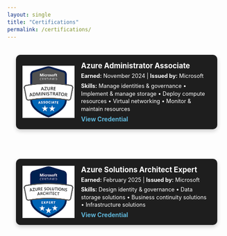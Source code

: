 ```yaml
---
layout: single
title: "Certifications"
permalink: /certifications/
---
```

<style>
    .certifications-container {
        display: flex;
        gap: 20px;
        justify-content: center;
        flex-wrap: wrap;
        padding: 20px;
    }

    .cert-card {
        display: flex;
        align-items: center;
        background: #1e1e1e;
        color: white;
        padding: 15px;
        border-radius: 10px;
        box-shadow: 0px 4px 10px rgba(0, 0, 0, 0.2);
        max-width: 480px;
    }

    .cert-badge {
        width: 120px;
        height: auto;
        margin-right: 15px;
    }

    .cert-info {
        flex: 1;
    }

    .cert-info h3 {
        margin: 0;
        font-size: 1.2em;
    }

    .cert-info p {
        margin: 5px 0;
        font-size: 0.9em;
        line-height: 1.4;
    }

    .cert-link {
        color: #5FB6D9;
        text-decoration: none;
        font-weight: bold;
    }
</style>

<div class="certifications-container">
    <div class="cert-card">
        <img src="/assets/images/az104-badge.png" alt="AZ-104 Badge" class="cert-badge">
        <div class="cert-info">
            <h3>Azure Administrator Associate</h3>
            <p><strong>Earned:</strong> November 2024 | <strong>Issued by:</strong> Microsoft</p>
            <p><strong>Skills:</strong> Manage identities & governance • Implement & manage storage • Deploy compute resources • Virtual networking • Monitor & maintain resources</p>
            <a href="https://learn.microsoft.com/api/credentials/share/en-us/StuartGleasure-0154/E26B4D82697BF84D?sharingId=84BF06797E61A7DD1" target="_blank" class="cert-link">View Credential</a>
        </div>
    </div>
<p></p>
<div class="cert-card">
        <img src="/assets/images/az305-badge.png" alt="AZ-305 Badge" class="cert-badge">
        <div class="cert-info">
            <h3>Azure Solutions Architect Expert</h3>
            <p><strong>Earned:</strong> February 2025 | <strong>Issued by:</strong> Microsoft</p>
            <p><strong>Skills:</strong> Design identity & governance • Data storage solutions • Business continuity solutions • Infrastructure solutions</p>
            <a href="https://learn.microsoft.com/api/credentials/share/en-us/StuartGleasure-0154/5B006BDA4A927A05?sharingId=84BF06797E61A7DD1" target="_blank" class="cert-link">View Credential</a>
        </div>
    </div>
</div>


<!--<div style="display: grid; grid-template-columns: repeat(2, 1fr); gap: 60px; margin: 40px 0;">

<div style="display: flex; flex-direction: column; align-items: center; text-align: left;">
    <img src="/assets/images/az104-badge.png" alt="AZ-104 Badge" style="width: 200px; margin-bottom: 30px;">
    
    <div style="width: 100%; padding: 0 20px;">
        <h2 style="text-align: center; margin-bottom: 20px;">Microsoft Certified: Azure Administrator Associate</h2>
        
        <p style="text-align: center; margin-bottom: 30px;">Earned: November 2024 | Issued by: Microsoft</p>
        
        <h3 style="margin-bottom: 15px; font-size: 1.1em;">Skills measured:</h3>
        <ul style="list-style-type: none; padding-left: 0; margin-bottom: 30px; font-size: 0.95em; line-height: 1.6;">
            <li>• Manage Azure identities and governance</li>
            <li>• Implement and manage storage</li>
            <li>• Deploy and manage Azure compute resources</li>
            <li>• Implement and manage virtual networking</li>
            <li>• Monitor and maintain Azure resources</li>
        </ul>
        
        <p style="text-align: left;">
            <a href="https://learn.microsoft.com/api/credentials/share/en-us/StuartGleasure-0154/E26B4D82697BF84D?sharingId=84BF06797E61A7DD1" 
               target="_blank" 
               style="color: #5FB6D9; text-decoration: none;">View Credential</a>
        </p>
    </div>
</div>

<div style="display: flex; flex-direction: column; align-items: center; text-align: left;">
    <img src="/assets/images/az305-badge.png" alt="AZ-305 Badge" style="width: 200px; margin-bottom: 30px;">
    
    <div style="width: 100%; padding: 0 20px;">
        <h2 style="text-align: center; margin-bottom: 20px;">Microsoft Certified: Azure Solutions Architect Expert</h2>
        
        <p style="text-align: center; margin-bottom: 30px;">Earned: February 2025 | Issued by: Microsoft</p>
        
        <h3 style="margin-bottom: 15px; font-size: 1.1em;">Skills measured:</h3>
        <ul style="list-style-type: none; padding-left: 0; margin-bottom: 30px; font-size: 0.95em; line-height: 1.6;">
            <li>• Design identity, governance, and monitoring solutions</li>
            <li>• Design data storage solutions</li>
            <li>• Design business continuity solutions</li>
            <li>• Design infrastructure solutions</li>
        </ul>
        
        <p style="text-align: left;">
            <a href="https://learn.microsoft.com/api/credentials/share/en-us/StuartGleasure-0154/5B006BDA4A927A05?sharingId=84BF06797E61A7DD1" 
               target="_blank" 
               style="color: #5FB6D9; text-decoration: none;">View Credential</a>
        </p>
    </div>
</div>

</div>-->

